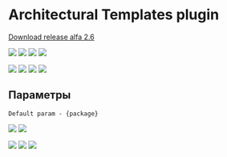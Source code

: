 # Architectural Templates plugin

[Download release alfa 2.6](release/ArchitecturalTemplates_alfa-2.6.jar)

![](screencut/Create%20new%20template.png)
![](screencut/dialog%20create%20new%20template.png)
![](screencut/tree%20template.png)
![](screencut/main%20file%20template.png)

![](screencut/add%20file%20in%20template.png)
![](screencut/dialod%20add%20file%20in%20template.png)
![](screencut/main%20file%20template%20with%20file.png)
![](screencut/main%20file%20template%20with%20file%20path.png)

## Параметры
`Default param - {package}`

![](screencut/param%20in%20main.png)
![](screencut/template%20file.png)

![](screencut/create%20template.png)
![](screencut/dialog%20fill%20param.png)
![](screencut/tree%20create%20file%20with%20template.png)
